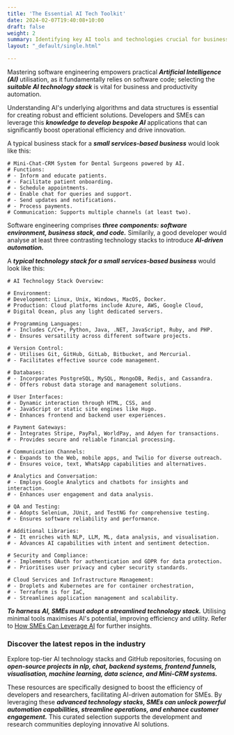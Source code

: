 ```yaml
---
title: 'The Essential AI Tech Toolkit'
date: 2024-02-07T19:40:08+10:00
draft: false
weight: 2
summary: Identifying key AI tools and technologies crucial for business innovation.
layout: "_default/single.html"

---
```

Mastering software engineering empowers practical ***Artificial Intelligence (AI)*** utilisation, as it fundamentally relies on software code; selecting the ***suitable AI technology stack*** is vital for business and productivity automation.

Understanding AI's underlying algorithms and data structures is essential for creating robust and efficient solutions. Developers and SMEs can leverage this ***knowledge to develop bespoke AI*** applications that can significantly boost operational efficiency and drive innovation.

A typical business stack for a ***small services-based business*** would look like this:

```
# Mini-Chat-CRM System for Dental Surgeons powered by AI.
# Functions: 
# - Inform and educate patients.
# - Facilitate patient onboarding.
# - Schedule appointments.
# - Enable chat for queries and support.
# - Send updates and notifications.
# - Process payments.
# Communication: Supports multiple channels (at least two).

```

Software engineering comprises ***three components: software environment, business stack, and code.*** Similarily, a good developer would analyse at least three contrasting technology stacks to introduce ***AI-driven automation.***

A ***typical technology stack for a small services-based business*** would look like this:


```
# AI Technology Stack Overview:

# Environment:
# Development: Linux, Unix, Windows, MacOS, Docker.
# Production: Cloud platforms include Azure, AWS, Google Cloud, 
# Digital Ocean, plus any light dedicated servers.

# Programming Languages:
# - Includes C/C++, Python, Java, .NET, JavaScript, Ruby, and PHP.
# - Ensures versatility across different software projects.

# Version Control:
# - Utilises Git, GitHub, GitLab, Bitbucket, and Mercurial.
# - Facilitates effective source code management.

# Databases:
# - Incorporates PostgreSQL, MySQL, MongoDB, Redis, and Cassandra.
# - Offers robust data storage and management solutions.

# User Interfaces:
# - Dynamic interaction through HTML, CSS, and 
# - JavaScript or static site engines like Hugo.
# - Enhances frontend and backend user experiences.

# Payment Gateways:
# - Integrates Stripe, PayPal, WorldPay, and Adyen for transactions.
# - Provides secure and reliable financial processing.

# Communication Channels:
# - Expands to the Web, mobile apps, and Twilio for diverse outreach.
# - Ensures voice, text, WhatsApp capabilities and alternatives.

# Analytics and Conversation:
# - Employs Google Analytics and chatbots for insights and interaction.
# - Enhances user engagement and data analysis.

# QA and Testing:
# - Adopts Selenium, JUnit, and TestNG for comprehensive testing.
# - Ensures software reliability and performance.

# Additional Libraries:
# - It enriches with NLP, LLM, ML, data analysis, and visualisation.
# - Advances AI capabilities with intent and sentiment detection.

# Security and Compliance:
# - Implements OAuth for authentication and GDPR for data protection.
# - Prioritises user privacy and cyber security standards.

# Cloud Services and Infrastructure Management:
# - Droplets and Kubernetes are for container orchestration, 
# - Terraform is for IaC,
# - Streamlines application management and scalability.

```

***To harness AI, SMEs must adopt a streamlined technology stack.*** Utilising minimal tools maximises AI's potential, improving efficiency and utility. Refer to [How SMEs Can Leverage AI](/whitepaper/the-business-stack-for-ai) for further insights.

### Discover the latest repos in the industry 

Explore top-tier AI technology stacks and GitHub repositories, focusing on ***open-source projects in nlp, chat, backend systems, frontend funnels, visualisation, machine learning, data science, and Mini-CRM systems.*** 

These resources are specifically designed to boost the efficiency of developers and researchers, facilitating AI-driven automation for SMEs. By leveraging these ***advanced technology stacks, SMEs can unlock powerful automation capabilities, streamline operations, and enhance customer engagement.*** This curated selection supports the development and research communities deploying innovative AI solutions.